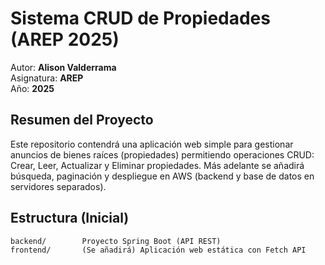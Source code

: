 # Sistema CRUD de Propiedades (AREP 2025)

Autor: **Alison Valderrama**  
Asignatura: **AREP**  
Año: **2025**

## Resumen del Proyecto
Este repositorio contendrá una aplicación web simple para gestionar anuncios de bienes raíces (propiedades) permitiendo operaciones CRUD: Crear, Leer, Actualizar y Eliminar propiedades.  Más adelante se añadirá búsqueda, paginación y despliegue en AWS (backend y base de datos en servidores separados). 

## Estructura (Inicial)
```
backend/        Proyecto Spring Boot (API REST)
frontend/       (Se añadirá) Aplicación web estática con Fetch API
```

